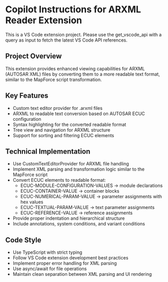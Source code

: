 # Copilot Instructions for ARXML Reader Extension

<!-- Use this file to provide workspace-specific custom instructions to Copilot. For more details, visit https://code.visualstudio.com/docs/copilot/copilot-customization#_use-a-githubcopilotinstructionsmd-file -->

This is a VS Code extension project. Please use the get_vscode_api with a query as input to fetch the latest VS Code API references.

## Project Overview
This extension provides enhanced viewing capabilities for ARXML (AUTOSAR XML) files by converting them to a more readable text format, similar to the MapForce script transformation.

## Key Features
- Custom text editor provider for .arxml files
- ARXML to readable text conversion based on AUTOSAR ECUC configuration
- Syntax highlighting for the converted readable format
- Tree view and navigation for ARXML structure
- Support for sorting and filtering ECUC elements

## Technical Implementation
- Use CustomTextEditorProvider for ARXML file handling
- Implement XML parsing and transformation logic similar to the MapForce script
- Convert ECUC elements to readable format:
  - ECUC-MODULE-CONFIGURATION-VALUES → module declarations
  - ECUC-CONTAINER-VALUE → container blocks
  - ECUC-NUMERICAL-PARAM-VALUE → parameter assignments with hex values
  - ECUC-TEXTUAL-PARAM-VALUE → text parameter assignments
  - ECUC-REFERENCE-VALUE → reference assignments
- Provide proper indentation and hierarchical structure
- Include annotations, system conditions, and variant conditions

## Code Style
- Use TypeScript with strict typing
- Follow VS Code extension development best practices
- Implement proper error handling for XML parsing
- Use async/await for file operations
- Maintain clean separation between XML parsing and UI rendering

